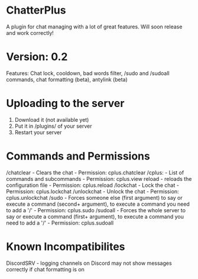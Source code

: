 # ChatterPlus
A plugin for chat managing with a lot of great features. Will soon release and work correctly!

# Version: 0.2

Features: Chat lock, cooldown, bad words filter, /sudo and /sudoall commands, chat formatting (beta), antylink (beta)

# Uploading to the server

1. Download it (not available yet)
2. Put it in /plugins/ of your server
3. Restart your server

# Commands and Permissions

/chatclear - Clears the chat - Permission: cplus.chatclear
/cplus: - List of commands and subcommands - Permission: cplus.view
    reload - reloads the configuration file - Permission: cplus.reload
/lockchat - Lock the chat - Permission: cplus.lockchat
/unlockchat - Unlock the chat - Permission: cplus.unlockchat
/sudo - Forces someone else (first argument) to say or execute a command (second+ argument), to execute a command you need to add a '/' - Permission: cplus.sudo
/sudoall - Forces the whole server to say or execute a command (first+ argument), to execute a command you need to add a '/' - Permission: cplus.sudoall

# Known Incompatibilites

DiscordSRV - logging channels on Discord may not show messages correctly if chat formatting is on
